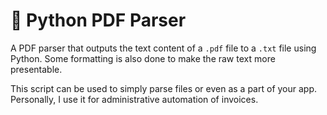 # 📄 Python PDF Parser

A PDF parser that outputs the text content of a `.pdf` file to a `.txt` file using Python. Some formatting is also done to make the raw text more presentable.

This script can be used to simply parse files or even as a part of your app. Personally, I use it for administrative automation of invoices.
